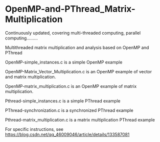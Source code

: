 # OpenMP-and-PThread_Matrix-Multiplication

Continuously updated, covering multi-threaded computing, parallel computing.........

Multithreaded matrix multiplication and analysis based on OpenMP and PThread

OpenMP-simple_instances.c is a simple OpenMP example

OpenMP-Matrix_Vector_Multiplication.c is an OpenMP example of vector and matrix multiplication.

OpenMP-matrix_multiplication.c is an OpenMP example of matrix multiplication.

Pthread-simple_instances.c is a simple PThread example

PThread-synchronization.c is a synchronized PThread example

Pthread-matrix_multiplication.c is a matrix multiplication PThread example

For specific instructions, see
https://blog.csdn.net/qq_46009046/article/details/133587081
